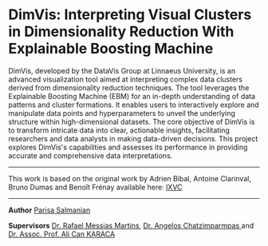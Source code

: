 # DimVis: Interpreting Visual Clusters in Dimensionality Reduction With Explainable Boosting Machine

DimVis, developed by the DataVis Group at Linnaeus University, is an advanced visualization tool aimed at interpreting complex data clusters derived from dimensionality reduction techniques. The tool leverages the Explainable Boosting Machine (EBM) for an in-depth understanding of data patterns and cluster formations. It enables users to interactively explore and manipulate data points and hyperparameters to unveil the underlying structure within high-dimensional datasets. The core objective of DimVis is to transform intricate data into clear, actionable insights, facilitating researchers and data analysts in making data-driven decisions. This project explores DimVis's capabilities and assesses its performance in providing accurate and comprehensive data interpretations.

---

This work is based on the original work by Adrien Bibal, Antoine Clarinval, Bruno Dumas and Benoît Frénay available here:
[IXVC]([URL](https://www.sciencedirect.com/science/article/pii/S259000562100028X)https://www.sciencedirect.com/science/article/pii/S259000562100028X)

---

**Author**
[Parisa Salmanian]([URL](https://www.linkedin.com/in/parisa-salmanian-a3a7811b2/)https://www.linkedin.com/in/parisa-salmanian-a3a7811b2/)

**Supervisors**
[Dr. Rafael Messias Martins](https://lnu.se/en/staff/rafael.martins/), [Dr. Angelos Chatzimparmpas
]([URL](https://www.researchgate.net/profile/Angelos-Chatzimparmpas)https://www.researchgate.net/profile/Angelos-Chatzimparmpas) and [Dr. Assoc. Prof. Ali Can KARACA]([URL](https://avesis.yildiz.edu.tr/17218)https://avesis.yildiz.edu.tr/17218)
